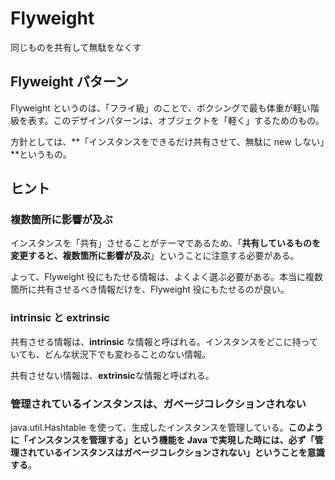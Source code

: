 # Flyweight
同じものを共有して無駄をなくす

## Flyweight パターン
Flyweight というのは、「フライ級」のことで、ボクシングで最も体重が軽い階級を表す。このデザインパターンは、オブジェクトを「軽く」するためのもの。

方針としては、**「インスタンスをできるだけ共有させて、無駄に new しない」**というもの。


## ヒント

### 複数箇所に影響が及ぶ
インスタンスを「共有」させることがテーマであるため、「**共有しているものを変更すると、複数箇所に影響が及ぶ**」ということに注意する必要がある。

よって、Flyweight 役にもたせる情報は、よくよく選ぶ必要がある。本当に複数箇所に共有させるべき情報だけを、Flyweight 役にもたせるのが良い。

### intrinsic と extrinsic
共有させる情報は、**intrinsic** な情報と呼ばれる。インスタンスをどこに持っていても、どんな状況下でも変わることのない情報。

共有させない情報は、**extrinsic**な情報と呼ばれる。

### 管理されているインスタンスは、ガベージコレクションされない
java.util.Hashtable を使って、生成したインスタンスを管理している。**このように「インスタンスを管理する」という機能を Java で実現した時には、必ず「管理されているインスタンスはガベージコレクションされない」ということを意識する**。

